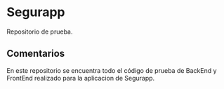 # Segurapp

Repositorio de prueba. 

## Comentarios

En este repositorio se encuentra todo el código de prueba de BackEnd y FrontEnd realizado para la aplicacion de Segurapp.


